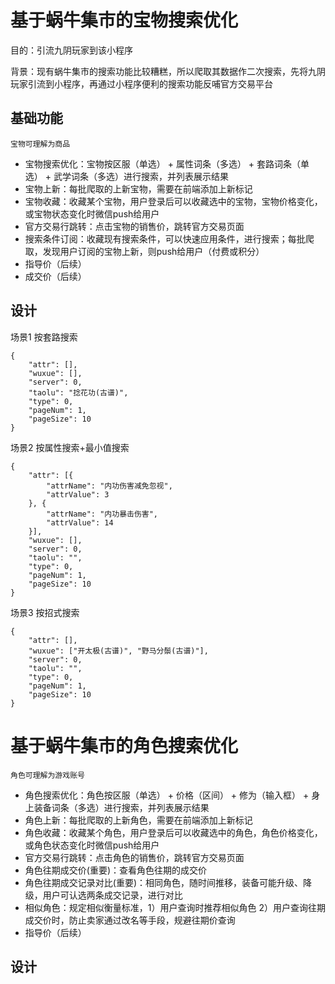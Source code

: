 # 基于蜗牛集市的宝物搜索优化
目的：引流九阴玩家到该小程序  

背景：现有蜗牛集市的搜索功能比较糟糕，所以爬取其数据作二次搜索，先将九阴玩家引流到小程序，再通过小程序便利的搜索功能反哺官方交易平台

## 基础功能
`宝物可理解为商品`  

- 宝物搜索优化：宝物按区服（单选） + 属性词条（多选） + 套路词条（单选） + 武学词条（多选）进行搜索，并列表展示结果
- 宝物上新：每批爬取的上新宝物，需要在前端添加上新标记
- 宝物收藏：收藏某个宝物，用户登录后可以收藏选中的宝物，宝物价格变化，或宝物状态变化时微信push给用户
- 官方交易行跳转：点击宝物的销售价，跳转官方交易页面
- 搜索条件订阅：收藏现有搜索条件，可以快速应用条件，进行搜索；每批爬取，发现用户订阅的宝物上新，则push给用户（付费或积分）
- 指导价（后续）
- 成交价（后续）

## 设计

场景1 按套路搜索

```
{
	"attr": [],
	"wuxue": [],
	"server": 0,
	"taolu": "捻花功(古谱)",
	"type": 0,
	"pageNum": 1,
	"pageSize": 10
}
```

场景2 按属性搜索+最小值搜索

```
{
	"attr": [{
		"attrName": "内功伤害减免忽视",
		"attrValue": 3
	}, {
		"attrName": "内功暴击伤害",
		"attrValue": 14
	}],
	"wuxue": [],
	"server": 0,
	"taolu": "",
	"type": 0,
	"pageNum": 1,
	"pageSize": 10
}
```

场景3 按招式搜索

```
{
	"attr": [],
	"wuxue": ["开太极(古谱)", "野马分鬃(古谱)"],
	"server": 0,
	"taolu": "",
	"type": 0,
	"pageNum": 1,
	"pageSize": 10
}
```




# 基于蜗牛集市的角色搜索优化
`角色可理解为游戏账号`  

- 角色搜索优化：角色按区服（单选） + 价格（区间） + 修为（输入框） + 身上装备词条（多选）进行搜索，并列表展示结果
- 角色上新：每批爬取的上新角色，需要在前端添加上新标记
- 角色收藏：收藏某个角色，用户登录后可以收藏选中的角色，角色价格变化，或角色状态变化时微信push给用户
- 官方交易行跳转：点击角色的销售价，跳转官方交易页面
- 角色往期成交价(重要)：查看角色往期的成交价
- 角色往期成交记录对比(重要)：相同角色，随时间推移，装备可能升级、降级，用户可认选两条成交记录，进行对比
- 相似角色：规定相似衡量标准，1）用户查询时推荐相似角色 2）用户查询往期成交价时，防止卖家通过改名等手段，规避往期价查询
- 指导价（后续）

## 设计

